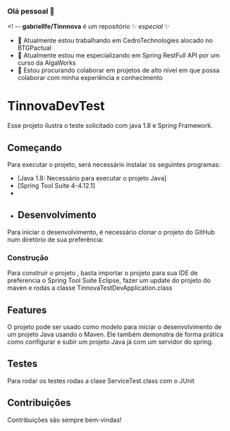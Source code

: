 ### Olá pessoal 👋

<! --
**gabriellfe/Tinnnova** é um repositório ✨ _especial_ ✨ 

- 🔭 Atualmente estou trabalhando em CedroTechnologies alocado no BTGPactual
- 🌱 Atualmente estou me especializando em Spring RestFull API por um curso da AlgaWorks
- 👯 Estou procurando colaborar em projetos de alto nível em que possa colaborar com minha experiência e conhecimento


# TinnovaDevTest

Esse projeto ilustra o teste solicitado com java 1.8 e Spring Framework.

## Começando

Para executar o projeto, será necessário instalar os seguintes programas:

- [Java 1.8: Necessário para executar o projeto Java]
- [Spring Tool Suite 4-4.12.1]
- 
- ## Desenvolvimento

Para iniciar o desenvolvimento, é necessário clonar o projeto do GitHub num diretório de sua preferência:

### Construção

Para construir o projeto , basta importar o projeto para sua IDE de preferencia o Spring Tool Suite Eclipse, fazer um update do projeto do maven e rodas a classe TinnovaTestDevApplication.class

## Features

O projeto pode ser usado como modelo para iniciar o desenvolvimento de um projeto Java usando o Maven. Ele também demonstra de forma prática como configurar e subir um projeto Java já com um servidor do spring.

## Testes

Para rodar os testes rodas a clase ServiceTest.class com o JUnit


## Contribuições

Contribuições são sempre bem-vindas!
